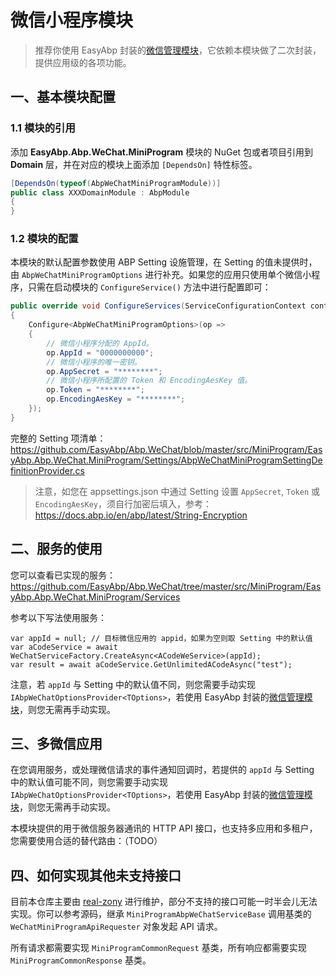 # 微信小程序模块

> 推荐你使用 EasyAbp 封装的[微信管理模块](https://github.com/EasyAbp/WeChatManagement)，它依赖本模块做了二次封装，提供应用级的各项功能。

## 一、基本模块配置

### 1.1 模块的引用

添加 **EasyAbp.Abp.WeChat.MiniProgram** 模块的 NuGet 包或者项目引用到 **Domain** 层，并在对应的模块上面添加 `[DependsOn]` 特性标签。

```csharp
[DependsOn(typeof(AbpWeChatMiniProgramModule))]
public class XXXDomainModule : AbpModule
{
}
```

<!-- 添加 **EasyAbp.Abp.WeChat.MiniProgram.HttpApi** 模块的 NuGet 包或者项目引用到 **Http.Api** 层，并在对应的模块上面添加 `[DependsOn]` 特性标签。

```csharp
[DependsOn(typeof(AbpWeChatMiniProgramHttpApiModule))]
public class XXXHttpApiModule : AbpModule
{
}
``` -->

### 1.2 模块的配置

本模块的默认配置参数使用 ABP Setting 设施管理，在 Setting 的值未提供时，由 `AbpWeChatMiniProgramOptions` 进行补充。如果您的应用只使用单个微信小程序，只需在启动模块的 `ConfigureService()` 方法中进行配置即可：

```csharp
public override void ConfigureServices(ServiceConfigurationContext context) 
{
    Configure<AbpWeChatMiniProgramOptions>(op =>
    {
        // 微信小程序分配的 AppId。
        op.AppId = "0000000000";
        // 微信小程序的唯一密钥。
        op.AppSecret = "********";
        // 微信小程序所配置的 Token 和 EncodingAesKey 值。
        op.Token = "********";
        op.EncodingAesKey = "********";
    });
}
```

完整的 Setting 项清单：https://github.com/EasyAbp/Abp.WeChat/blob/master/src/MiniProgram/EasyAbp.Abp.WeChat.MiniProgram/Settings/AbpWeChatMiniProgramSettingDefinitionProvider.cs

> 注意，如您在 appsettings.json 中通过 Setting 设置 `AppSecret`, `Token` 或 `EncodingAesKey`，须自行加密后填入，参考：https://docs.abp.io/en/abp/latest/String-Encryption

## 二、服务的使用

您可以查看已实现的服务：https://github.com/EasyAbp/Abp.WeChat/tree/master/src/MiniProgram/EasyAbp.Abp.WeChat.MiniProgram/Services

参考以下写法使用服务：

```CSharp
var appId = null; // 目标微信应用的 appid，如果为空则取 Setting 中的默认值
var aCodeService = await WeChatServiceFactory.CreateAsync<ACodeWeService>(appId);
var result = await aCodeService.GetUnlimitedACodeAsync("test");
```

注意，若 `appId` 与 Setting 中的默认值不同，则您需要手动实现 `IAbpWeChatOptionsProvider<TOptions>`，若使用 EasyAbp 封装的[微信管理模块](https://github.com/EasyAbp/WeChatManagement)，则您无需再手动实现。

## 三、多微信应用

在您调用服务，或处理微信请求的事件通知回调时，若提供的 `appId` 与 Setting 中的默认值可能不同，则您需要手动实现 `IAbpWeChatOptionsProvider<TOptions>`，若使用 EasyAbp 封装的[微信管理模块](https://github.com/EasyAbp/WeChatManagement)，则您无需再手动实现。

本模块提供的用于微信服务器通讯的 HTTP API 接口，也支持多应用和多租户，您需要使用合适的替代路由：（TODO）

## 四、如何实现其他未支持接口

目前本仓库主要由 [real-zony](https://github.com/real-zony) 进行维护，部分不支持的接口可能一时半会儿无法实现。你可以参考源码，继承 `MiniProgramAbpWeChatServiceBase` 调用基类的 `WeChatMiniProgramApiRequester` 对象发起 API 请求。

所有请求都需要实现 `MiniProgramCommonRequest` 基类，所有响应都需要实现 `MiniProgramCommonResponse` 基类。
